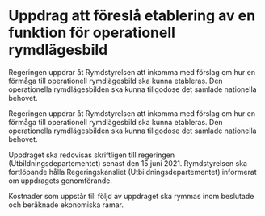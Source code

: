 # Uppdrag att föreslå etablering av en funktion för operationell rymdlägesbild

Regeringen uppdrar åt Rymdstyrelsen att inkomma med förslag om hur en förmåga till operationell rymdlägesbild ska kunna etableras. Den operationella rymdlägesbilden ska kunna tillgodose det samlade nationella behovet.

Regeringen uppdrar åt Rymdstyrelsen att inkomma med förslag om hur en förmåga till operationell rymdlägesbild ska kunna etableras. Den operationella rymdlägesbilden ska kunna tillgodose det samlade nationella behovet.

Uppdraget ska redovisas skriftligen till regeringen (Utbildningsdepartementet) senast den 15 juni 2021. Rymdstyrelsen ska fortlöpande hålla Regeringskansliet (Utbildningsdepartementet) informerat om uppdragets genomförande.

Kostnader som uppstår till följd av uppdraget ska rymmas inom beslutade
och beräknade ekonomiska ramar.
